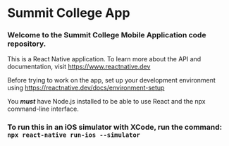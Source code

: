 # Summit College App

### Welcome to the Summit College Mobile Application code repository.

This is a React Native application. To learn more about the API and documentation, visit https://www.reactnative.dev

Before trying to work on the app, set up your development environment using https://reactnative.dev/docs/environment-setup

You ***must*** have Node.js installed to be able to use React and the npx command-line interface.

### To run this in an iOS simulator with XCode, run the command: `npx react-native run-ios --simulator`
